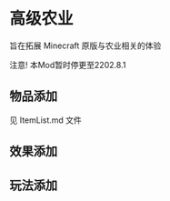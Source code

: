 # 高级农业

旨在拓展 Minecraft 原版与农业相关的体验

注意!
本Mod暂时停更至2202.8.1

## 物品添加

见 ItemList.md 文件

## 效果添加

## 玩法添加

